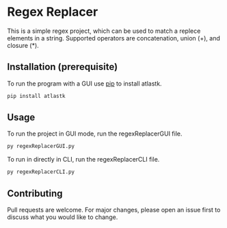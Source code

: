 # Regex Replacer

This is a simple regex project, which can be used to match a replece elements in a string.
Supported operators are concatenation, union (+), and closure (*).

## Installation (prerequisite)

To run the program with a GUI use [pip](https://pypi.org/project/atlastk/) to install atlastk.

```bash
pip install atlastk
```

## Usage
To run the project in GUI mode, run the regexReplacerGUI file.

```bash
py regexReplacerGUI.py
```

To run in directly in CLI, run the regexReplacerCLI file.

```bash
py regexReplacerCLI.py
```



## Contributing
Pull requests are welcome. For major changes, please open an issue first to discuss what you would like to change.